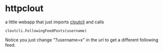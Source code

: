 # httpclout

a little webapp that just imports [cloutcli](https://github.com/andrewarrow/cloutcli) and calls

```
cloutcli.FollowingFeedPosts(username)
```

Notice you just change "?username=x" in the url to get a different following feed.
